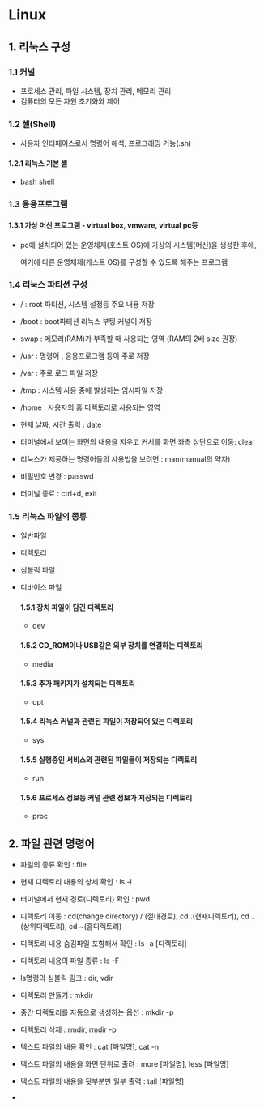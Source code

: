 # Linux

## 1. 리눅스 구성

### 1.1 커널

- 프로세스 관리, 파일 시스템, 장치 관리, 메모리 관리
- 컴퓨터의 모든 자원 초기화와 제어

### 1.2 셸(Shell)

- 사용자 인터페이스로서 명령어 해석, 프로그래밍 기능(.sh)

#### 1.2.1 리눅스 기본 셸

- bash shell



### 1.3 응용프로그램

#### 1.3.1 가상 머신 프로그램 - virtual box, vmware, virtual pc등

- pc에 설치되어 있는 운영체제(호스트 OS)에 가상의 시스템(머신)을 생성한 후에, 

  여기에 다른 운영체제(게스트 OS)를 구성할 수 있도록 해주는 프로그램



### 1.4 리눅스 파티션 구성

- / : root 파티션, 시스템 설정등 주요 내용 저장
- /boot : boot파티션 리눅스 부팅 커널이 저장
- swap : 메모리(RAM)가 부족할 때 사용되는 영역 (RAM의 2배 size 권장)



- /usr : 명령어 , 응용프로그램 등이 주로 저장

- /var : 주로 로그 파일 저장
- /tmp : 시스템 사용 중에 발생하는 임시파일 저장
- /home : 사용자의 홈 디렉토리로 사용되는 영역



- 현재 날짜, 시간 출력 : date
- 터미널에서 보이는 화면의 내용을 지우고 커서를 화면 좌측 상단으로 이동: clear
- 리눅스가 제공하는 명령어들의 사용법을 보려면 : man(manual의 약자)
- 비밀번호 변경 : passwd
- 터미널 종료 : ctrl+d, exit



### 1.5 리눅스 파일의 종류

- 일반파일

- 디렉토리

- 심볼릭 파일

- 디바이스 파일

   #### 1.5.1 장치 파일이 담긴 디렉토리

  - dev

  #### 1.5.2 CD_ROM이나 USB같은 외부 장치를 연결하는 디렉토리

  - media

  #### 1.5.3 추가 패키지가 설치되는 디렉토리

  - opt

  #### 1.5.4 리눅스 커널과 관련된 파일이 저장되어 있는 디렉토리

  - sys

  #### 1.5.5 실행중인 서비스와 관련된 파일들이 저장되는 디렉토리

  - run

  #### 1.5.6 프로세스 정보등 커널 관련 정보가 저장되는 디렉토리

  - proc



## 2. 파일 관련 명령어

- 파일의 종류 확인 : file
- 현재 디렉토리 내용의 상세 확인 : ls -l
- 터미널에서 현재 경로(디렉토리) 확인 : pwd
- 디렉토리 이동 : cd(change directory) / (절대경로), cd .(현재디렉토리), cd ..(상위디렉토리), cd ~(홈디렉토리)
- 디렉토리 내용 숨김파일 포함해서 확인 : ls -a [디렉토리]
- 디렉토리 내용의 파일 종류 : ls -F
- ls명령의 심볼릭 링크 : dir, vdir
- 디렉토리 만들기 : mkdir
- 중간 디렉토리를 자동으로 생성하는 옵션 : mkdir -p
- 디렉토리 삭제 : rmdir, rmdir -p



- 텍스트 파일의 내용 확인 : cat [파일명], cat -n

- 텍스트 파일의 내용을 화면 단위로 출려 : more [파일명], less [파일명]

- 텍스트 파일의 내용을 뒷부분만 일부 출력 : tail [파일명] 

  

-  